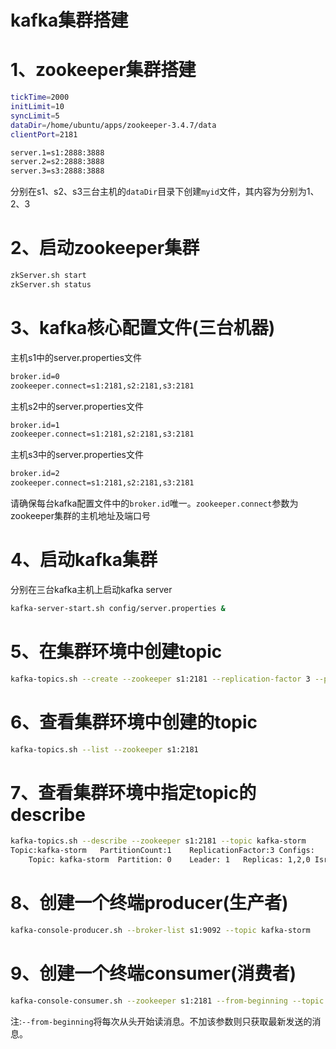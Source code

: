 # kafka集群搭建

# 1、zookeeper集群搭建

```bash
tickTime=2000
initLimit=10
syncLimit=5
dataDir=/home/ubuntu/apps/zookeeper-3.4.7/data
clientPort=2181

server.1=s1:2888:3888
server.2=s2:2888:3888
server.3=s3:2888:3888
```
分别在s1、s2、s3三台主机的`dataDir`目录下创建`myid`文件，其内容为分别为1、2、3

# 2、启动zookeeper集群

```bash
zkServer.sh start
zkServer.sh status
```

# 3、kafka核心配置文件(三台机器)

主机s1中的server.properties文件

```bash
broker.id=0
zookeeper.connect=s1:2181,s2:2181,s3:2181
```

主机s2中的server.properties文件

```bash
broker.id=1
zookeeper.connect=s1:2181,s2:2181,s3:2181
```

主机s3中的server.properties文件

```bash
broker.id=2
zookeeper.connect=s1:2181,s2:2181,s3:2181
```

请确保每台kafka配置文件中的`broker.id`唯一。`zookeeper.connect`参数为zookeeper集群的主机地址及端口号

# 4、启动kafka集群

分别在三台kafka主机上启动kafka server
```bash
kafka-server-start.sh config/server.properties &
```

# 5、在集群环境中创建topic

```bash
kafka-topics.sh --create --zookeeper s1:2181 --replication-factor 3 --partitions 1 --topic kafka-storm
```

# 6、查看集群环境中创建的topic

```bash
kafka-topics.sh --list --zookeeper s1:2181
```

# 7、查看集群环境中指定topic的describe

```bash
kafka-topics.sh --describe --zookeeper s1:2181 --topic kafka-storm
Topic:kafka-storm	PartitionCount:1	ReplicationFactor:3	Configs:
	Topic: kafka-storm	Partition: 0	Leader: 1	Replicas: 1,2,0	Isr: 1,2,0
```

# 8、创建一个终端producer(生产者)

```bash
kafka-console-producer.sh --broker-list s1:9092 --topic kafka-storm
```

# 9、创建一个终端consumer(消费者)

```bash
kafka-console-consumer.sh --zookeeper s1:2181 --from-beginning --topic kafka-storm
```

注:`--from-beginning`将每次从头开始读消息。不加该参数则只获取最新发送的消息。